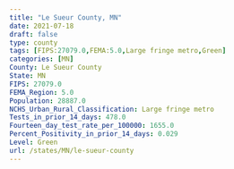 ```yaml
---
title: "Le Sueur County, MN"
date: 2021-07-18
draft: false
type: county
tags: [FIPS:27079.0,FEMA:5.0,Large fringe metro,Green]
categories: [MN]
County: Le Sueur County
State: MN
FIPS: 27079.0
FEMA_Region: 5.0
Population: 28887.0
NCHS_Urban_Rural_Classification: Large fringe metro
Tests_in_prior_14_days: 478.0
Fourteen_day_test_rate_per_100000: 1655.0
Percent_Positivity_in_prior_14_days: 0.029
Level: Green
url: /states/MN/le-sueur-county
---
```




